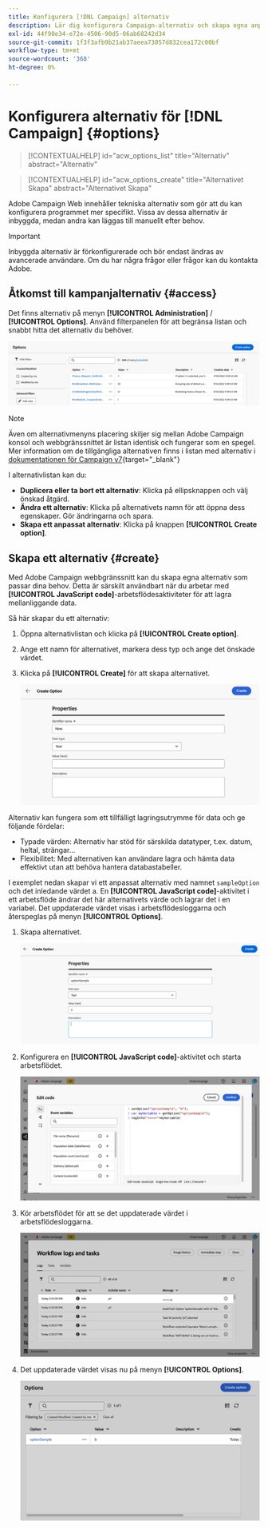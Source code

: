 ```yaml
---
title: Konfigurera [!DNL Campaign] alternativ
description: Lär dig konfigurera Campaign-alternativ och skapa egna anpassade alternativ.
exl-id: 44f90e34-e72e-4506-90d5-06ab68242d34
source-git-commit: 1f3f3afb9b21ab37aeea73057d832cea172c00bf
workflow-type: tm+mt
source-wordcount: '368'
ht-degree: 0%

---
```


# Konfigurera alternativ för [!DNL Campaign] {#options}

>[!CONTEXTUALHELP]
>id="acw_options_list"
>title="Alternativ"
>abstract="Alternativ"

>[!CONTEXTUALHELP]
>id="acw_options_create"
>title="Alternativet Skapa"
>abstract="Alternativet Skapa"

Adobe Campaign Web innehåller tekniska alternativ som gör att du kan konfigurera programmet mer specifikt. Vissa av dessa alternativ är inbyggda, medan andra kan läggas till manuellt efter behov.

>[!IMPORTANT]
>
>Inbyggda alternativ är förkonfigurerade och bör endast ändras av avancerade användare. Om du har några frågor eller frågor kan du kontakta Adobe.

## Åtkomst till kampanjalternativ {#access}

Det finns alternativ på menyn **[!UICONTROL Administration]** / **[!UICONTROL Options]**. Använd filterpanelen för att begränsa listan och snabbt hitta det alternativ du behöver.

![](assets/options-list.png)

>[!NOTE]
>
>Även om alternativmenyns placering skiljer sig mellan Adobe Campaign konsol och webbgränssnittet är listan identisk och fungerar som en spegel. Mer information om de tillgängliga alternativen finns i listan med alternativ i [dokumentationen för Campaign v7](https://experienceleague.adobe.com/en/docs/campaign-classic/using/installing-campaign-classic/appendices/configuring-campaign-options){target="_blank"}

I alternativlistan kan du:

* **Duplicera eller ta bort ett alternativ**: Klicka på ellipsknappen och välj önskad åtgärd.
* **Ändra ett alternativ**: Klicka på alternativets namn för att öppna dess egenskaper. Gör ändringarna och spara.
* **Skapa ett anpassat alternativ**: Klicka på knappen **[!UICONTROL Create option]**.

## Skapa ett alternativ {#create}

Med Adobe Campaign webbgränssnitt kan du skapa egna alternativ som passar dina behov. Detta är särskilt användbart när du arbetar med **[!UICONTROL JavaScript code]**-arbetsflödesaktiviteter för att lagra mellanliggande data.

Så här skapar du ett alternativ:

1. Öppna alternativlistan och klicka på **[!UICONTROL Create option]**.
1. Ange ett namn för alternativet, markera dess typ och ange det önskade värdet.
1. Klicka på **[!UICONTROL Create]** för att skapa alternativet.

   ![](assets/options-create.png)

Alternativ kan fungera som ett tillfälligt lagringsutrymme för data och ge följande fördelar:

* Typade värden: Alternativ har stöd för särskilda datatyper, t.ex. datum, heltal, strängar...
* Flexibilitet: Med alternativen kan användare lagra och hämta data effektivt utan att behöva hantera databastabeller.

I exemplet nedan skapar vi ett anpassat alternativ med namnet `sampleOption` och det inledande värdet a. En **[!UICONTROL JavaScript code]**-aktivitet i ett arbetsflöde ändrar det här alternativets värde och lagrar det i en variabel. Det uppdaterade värdet visas i arbetsflödesloggarna och återspeglas på menyn **[!UICONTROL Options]**.

1. Skapa alternativet.

   ![](assets/options-sample-create.png)

1. Konfigurera en **[!UICONTROL JavaScript code]**-aktivitet och starta arbetsflödet.

   ![](assets/options-sample-javascript.png)

1. Kör arbetsflödet för att se det uppdaterade värdet i arbetsflödesloggarna.

   ![](assets/options-sample-logs.png)

1. Det uppdaterade värdet visas nu på menyn **[!UICONTROL Options]**.

   ![](assets/options-sample-updated.png)
